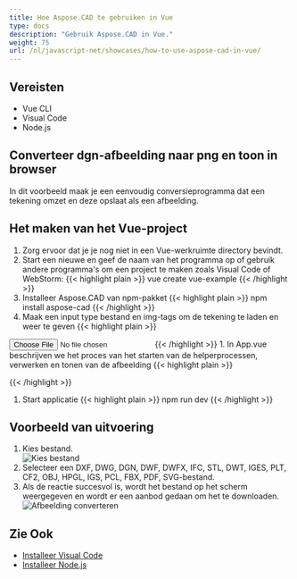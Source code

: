 ```yaml
---
title: Hoe Aspose.CAD te gebruiken in Vue
type: docs
description: "Gebruik Aspose.CAD in Vue."
weight: 75
url: /nl/javascript-net/showcases/how-to-use-aspose-cad-in-vue/
---
```


## Vereisten
- Vue CLI
- Visual Code
- Node.js

## Converteer dgn-afbeelding naar png en toon in browser

In dit voorbeeld maak je een eenvoudig conversieprogramma dat een tekening omzet en deze opslaat als een afbeelding.

## Het maken van het Vue-project

1. Zorg ervoor dat je je nog niet in een Vue-werkruimte directory bevindt.
1. Start een nieuwe en geef de naam van het programma op of gebruik andere programma's om een project te maken zoals Visual Code of WebStorm:
{{< highlight plain >}}
vue create vue-example
{{< /highlight >}}
1. Installeer Aspose.CAD van npm-pakket
{{< highlight plain >}}
npm install aspose-cad
{{< /highlight >}}
1. Maak een input type bestand en img-tags om de tekening te laden en weer te geven
{{< highlight plain >}}
<input id="file" type="file">
<img id="image" />
{{< /highlight >}}
1. In App.vue beschrijven we het proces van het starten van de helperprocessen, verwerken en tonen van de afbeelding
{{< highlight plain >}}
<script>
import {Drawing, PngOptions} from "aspose-cad";

export default{
  beforeCreate: function () {
    // nodig voor het starten van het assemblageproces
    let recaptchaScript = document.createElement('script')
    recaptchaScript.setAttribute('src', '/node_modules/aspose-cad/dotnet.js')
    document.head.appendChild(recaptchaScript)

    let dotnet;
  },
  mounted() {
    window.addEventListener('load', this.onWindowLoad)
  },
  methods: {
    async onWindowLoad() {

      console.log("laden WASM...");
      await dotnet.boot();
      console.log("WASM geladen");

      document.querySelector('input').addEventListener('change', function() {
            const reader = new FileReader();
            reader.onload = function() {

              let arrayBuffer = this.result;
              let array = new Uint8Array(arrayBuffer);

              // LAAD
              let file = Image.load(array);
              console.log(file);

              // OPSLAAN
              let exportedFilePromise = Image.save(array, new PngOptions());
              exportedFilePromise.then(exportedFile => {
                console.log(exportedFile);

                let urlCreator = window.URL || window.webkitURL;
                let blob = new Blob([exportedFile], { type: 'application/octet-stream' });
                let imageUrl = urlCreator.createObjectURL(blob);
                document.querySelector("#image").src = imageUrl;
              });
            }

            reader.readAsArrayBuffer(this.files[0]);
          },
          false);
    },
  },
}
</script>

<template>
  <header>
    <img alt="Vue-logo" class="logo" src="./assets/logo.svg" width="125" height="125" />
    <p>Voorbeeld aspose.cad voor Vue.</p>
  </header>

  <main>
    <input id="file" type="file">
    <br/>
    <img id="image" />
  </main>
</template>

<style scoped>
header {
  line-height: 1.5;
}
main{
  text-align: center;
}

.logo {
  display: block;
  margin: 0 auto 2rem;
}

@media (min-width: 1024px) {
  header {
    display: flex;
    place-items: center;
    padding-right: calc(var(--section-gap) / 2);
  }

  header .wrapper {
    display: flex;
    place-items: flex-start;
    flex-wrap: wrap;
  }
}
</style>
{{< /highlight >}}
1. Start applicatie
{{< highlight plain >}}
npm run dev
{{< /highlight >}}

## Voorbeeld van uitvoering

1. Kies bestand.<br>
![Kies bestand](/_assets/javascript-net/vue/choose-file.png)<br>
1. Selecteer een DXF, DWG, DGN, DWF, DWFX, IFC, STL, DWT, IGES, PLT, CF2, OBJ, HPGL, IGS, PCL, FBX, PDF, SVG-bestand.
1. Als de reactie succesvol is, wordt het bestand op het scherm weergegeven en wordt er een aanbod gedaan om het te downloaden.<br>
![Afbeelding converteren](/_assets/javascript-net/vue/convert-image.png)<br>

## Zie Ook

- [Installeer Visual Code](https://code.visualstudio.com/)
- [Installeer Node.js](https://nodejs.org/en/)
